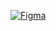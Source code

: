 [![Figma](https://img.shields.io/badge/Design-Figma-blue?logo=figma)](https://www.figma.com/file/SEU-LINK-AQUI)
